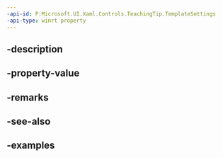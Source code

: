 ```yaml
---
-api-id: P:Microsoft.UI.Xaml.Controls.TeachingTip.TemplateSettings
-api-type: winrt property
---
```


## -description

## -property-value

## -remarks

## -see-also

## -examples


